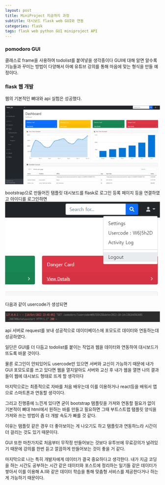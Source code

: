 ```yaml
---
layout: post
title: MiniProject 지금까지 과정
subtitle: 대시보드 flask web GUI와 연동
categories: flask
tags: flask web python GUI miniproject API
---
```


### pomodoro GUI
클래스로 frame을 사용하여 todolist를 붙여넣을 생각중이다 GUI에 대해 알면 알수록 기능들과 꾸미는 방법이 다양해서 아예 유튜브 강의를 통해 마음에 맞는 형식을 만들 예정이다.

### flask 웹 개발
웹의 기본적인 뼈대와 api 실험은 성공했다.

![image_entire_web](/assets/images/2022-10-14-progress-of-miniproject/flask_자기개발웹%20예시.PNG)

bootstrap으로 만들어진 탬플릿 대시보드를  flask로 로그인 등록 페이지 등을 연결하였고
아이디를 로그인하면
![image_login](/assets/images/2022-10-14-progress-of-miniproject/로그인예제.PNG)

다음과 같이 usercode가 생성되면

![image_api](/assets/images/2022-10-14-progress-of-miniproject/get.PNG)

api 서버로 request를 보내 성공적으로 데이터베이스에 포모도르 데이터와 연동하는데 성공하였다.

일단은 GUI를 더 다듬고 todolist를 붙이는 작업과 웹을 데이터와 연동하여 대시보드가 뜨도록 바꿀 것이다.

물론 로그인이 안되있어도 usercode만 있으면 서버와 교신이 가능하기 때문에
내가 GUI 포모도로를 쓰고 있다면 웹을 열지알아도 서버와 교신 후 내가 웹을 열면 나의 결과들이 웹에 대시보드 형태로 뜨게 할 생각이다

마지막으로는 최종적으로 자바를 처음 배우는데 이를 이용하거나 react등을 배워서 앱으로 스마트폰과 연동할 생각이다.

그리고 진행중에 느낀게 있다면 굳이 bootstrap 탬플릿을 가져와 연동할 필요가 없이 기본적이 뼈대 html에서 원하는 바를 만들고 
필요하면 그때 부트스트랩 탬플릿 양식을 가져와 쓰는 방법이 좀 더 개발 속도가 빠를 것 같다.

이유는 탬플릿 같은 경우 더 좋아보이는 게 나오기도 하고 탬플릿과 연동하느라 시간이 더 걸리는 것도 있기 때문이다.

GUI 또한 마찬가지로 처음부터 무작정 만들어보는 것보다 유투브에 무료강의가 널려있기 때문에 강의를 한번 듣고 깔끔하게 만들어보는 것이 좋을 거 같다.

마지막으로 나는 특히 개발자에게 데이터가 결국 중요하다고 생각한다. 내가 지금 코딩을 하는 시간도 공부하는 시간 같은 데이터와 포스트에 정리하는 일기들 같은 데이터가 쌓아서 이를 이용해 A.I와 같은 데이터 학습을 통해 맞춤형 서비스를 제공한다거나 하는게 가능하기 때문이다.